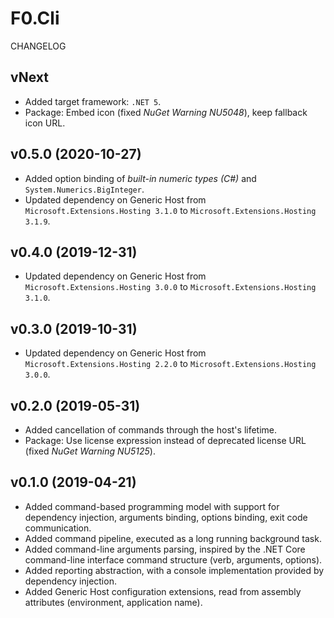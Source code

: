 # F0.Cli
CHANGELOG

## vNext
- Added target framework: `.NET 5`.
- Package: Embed icon (fixed _NuGet Warning NU5048_), keep fallback icon URL.

## v0.5.0 (2020-10-27)
- Added option binding of _built-in numeric types (C#)_ and `System.Numerics.BigInteger`.
- Updated dependency on Generic Host from `Microsoft.Extensions.Hosting 3.1.0` to `Microsoft.Extensions.Hosting 3.1.9`.

## v0.4.0 (2019-12-31)
- Updated dependency on Generic Host from `Microsoft.Extensions.Hosting 3.0.0` to `Microsoft.Extensions.Hosting 3.1.0`.

## v0.3.0 (2019-10-31)
- Updated dependency on Generic Host from `Microsoft.Extensions.Hosting 2.2.0` to `Microsoft.Extensions.Hosting 3.0.0`.

## v0.2.0 (2019-05-31)
- Added cancellation of commands through the host's lifetime.
- Package: Use license expression instead of deprecated license URL (fixed _NuGet Warning NU5125_).

## v0.1.0 (2019-04-21)
- Added command-based programming model with support for dependency injection, arguments binding, options binding, exit code communication.
- Added command pipeline, executed as a long running background task.
- Added command-line arguments parsing, inspired by the .NET Core command-line interface command structure (verb, arguments, options).
- Added reporting abstraction, with a console implementation provided by dependency injection.
- Added Generic Host configuration extensions, read from assembly attributes (environment, application name).
